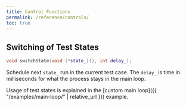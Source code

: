 ```yaml
---
title: Control Functions
permalink: /reference/controls/
toc: true
---
```


## Switching of Test States

```c++
void switchState(void (*state_)(), int delay_);
```

Schedule next `state_` run in the current test case. The `delay_` is time
in milliseconds for what the process stays in the main loop.

Usage of test states is explained in the 
[custom main loop]({{ "/examples/main-loop/" | relative_url }}) example. 
